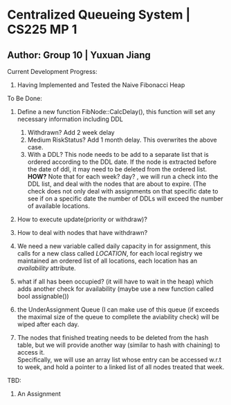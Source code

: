 # Centralized Queueing System | CS225 MP 1
## Author: Group 10 | Yuxuan Jiang

Current Development Progress:
1. Having Implemented and Tested the Naive Fibonacci Heap

To Be Done:
1. Define a new function FibNode::CalcDelay(), this function will set any necessary information including DDL
    1. Withdrawn? Add 2 week delay
    2. Medium RiskStatus? Add 1 month delay. This overwrites the above case.
    3. With a DDL? This node needs to be add to a separate list that is ordered according to the DDL date. If the node is extracted before the date of ddl, it may need to be deleted from the ordered list. **HOW?**
      Note that for each week? day? , we will run a check into the DDL list, and deal with the nodes that are about to expire. (The check does not only deal with assignments on that specific date to see if on a specific date the number of DDLs will exceed the number of available locations.

2. How to execute update(priority or withdraw)?

3. How to deal with nodes that have withdrawn? 

4. We need a new variable called daily capacity in for assignment, this calls for a new class called $LOCATION$, for each local registry we maintained an ordered list of all locations, each location has an $availability$ attribute.


5. what if all has been occupied? (it will have to wait in the heap) which adds another check for availability (maybe use a new function called bool assignable()) 


6. the UnderAssignment Queue (I can make use of this queue (if exceeds the maximal size of the queue to compllete the aviability check) will be wiped after each day.

7. The nodes that finished treating needs to be deleted from the hash table, but we will provide another way (similar to hash with chaining) to access it.  
    Specifically, we will use an array list whose entry can be accessed w.r.t to week, and hold a pointer to a linked list of all nodes treated that week.


TBD:
1. An Assignment 